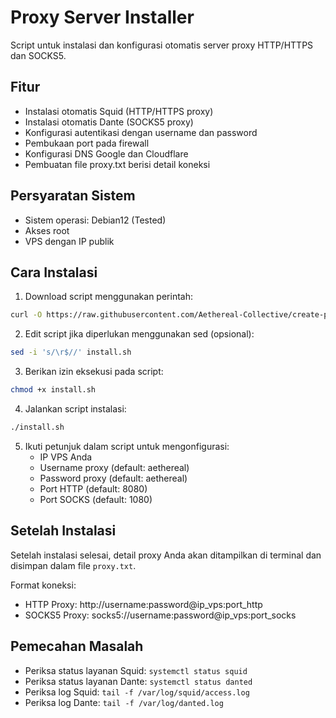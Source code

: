 # Proxy Server Installer

Script untuk instalasi dan konfigurasi otomatis server proxy HTTP/HTTPS dan SOCKS5.

## Fitur

- Instalasi otomatis Squid (HTTP/HTTPS proxy)
- Instalasi otomatis Dante (SOCKS5 proxy)
- Konfigurasi autentikasi dengan username dan password
- Pembukaan port pada firewall
- Konfigurasi DNS Google dan Cloudflare
- Pembuatan file proxy.txt berisi detail koneksi

## Persyaratan Sistem

- Sistem operasi: Debian12 (Tested)
- Akses root
- VPS dengan IP publik

## Cara Instalasi

1. Download script menggunakan perintah:

```bash
curl -O https://raw.githubusercontent.com/Aethereal-Collective/create-proxy-on-vps/main/install.sh
```

2. Edit script jika diperlukan menggunakan sed (opsional):

```bash
sed -i 's/\r$//' install.sh
```

3. Berikan izin eksekusi pada script:

```bash
chmod +x install.sh
```

4. Jalankan script instalasi:

```bash
./install.sh
```

5. Ikuti petunjuk dalam script untuk mengonfigurasi:
   - IP VPS Anda
   - Username proxy (default: aethereal)
   - Password proxy (default: aethereal)
   - Port HTTP (default: 8080)
   - Port SOCKS (default: 1080)

## Setelah Instalasi

Setelah instalasi selesai, detail proxy Anda akan ditampilkan di terminal dan disimpan dalam file `proxy.txt`.

Format koneksi:
- HTTP Proxy: http://username:password@ip_vps:port_http
- SOCKS5 Proxy: socks5://username:password@ip_vps:port_socks

## Pemecahan Masalah

- Periksa status layanan Squid: `systemctl status squid`
- Periksa status layanan Dante: `systemctl status danted`
- Periksa log Squid: `tail -f /var/log/squid/access.log`
- Periksa log Dante: `tail -f /var/log/danted.log`